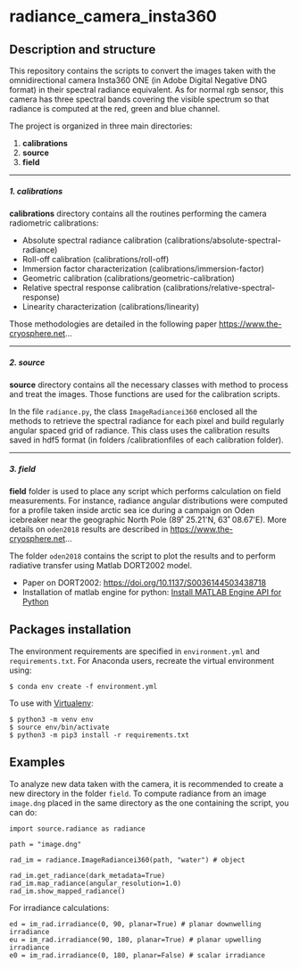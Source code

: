 # radiance_camera_insta360 
## Description and structure
This repository contains the scripts to convert the images taken with the omnidirectional camera Insta360 ONE 
(in Adobe Digital Negative DNG format) in their spectral radiance equivalent. As for normal rgb sensor, this camera
has three spectral bands covering the visible spectrum so that radiance is computed at the red, green and blue channel. 
 
The project is organized in three main directories:
1. **calibrations**
2. **source**
3. **field**

***
##### 1. calibrations
**calibrations** directory contains all the routines performing the camera radiometric calibrations:

 - Absolute spectral radiance calibration (calibrations/absolute-spectral-radiance)
 - Roll-off calibration (calibrations/roll-off)
 - Immersion factor characterization (calibrations/immersion-factor)
 - Geometric calibration (calibrations/geometric-calibration)
 - Relative spectral response calibration (calibrations/relative-spectral-response)
 - Linearity characterization (calibrations/linearity)

Those methodologies are detailed in the following paper https://www.the-cryosphere.net...

***
##### 2. source
**source** directory contains all the necessary classes with method to process and treat the images. Those functions
are used for the calibration scripts. 

In the file `radiance.py`, the class `ImageRadiancei360` enclosed all the methods
to retrieve the spectral radiance for each pixel and build regularly angular spaced grid of radiance. This class uses
the calibration results saved in hdf5 format (in folders /calibrationfiles of each calibration folder).

***
##### 3. field
**field** folder is used to place any script which performs calculation on field measurements. For instance, radiance 
angular distributions were computed for a profile taken inside arctic sea ice during a campaign on Oden icebreaker near 
the geographic North Pole (89˚ 25.21'N, 63˚ 08.67'E). More details on `oden2018` results are described in 
https://www.the-cryosphere.net...


The folder `oden2018` contains the script to plot the results and to perform radiative transfer using Matlab DORT2002 
model.
 
- Paper on DORT2002: https://doi.org/10.1137/S0036144503438718
- Installation of matlab engine for python: [Install MATLAB Engine API for Python](https://www.mathworks.com/help/matlab/matlab_external/install-the-matlab-engine-for-python.html)

## Packages installation
The environment requirements are specified in `environment.yml` and `requirements.txt`. For Anaconda users, recreate the 
virtual environment using:
```
$ conda env create -f environment.yml
``` 

To use with [Virtualenv](https://virtualenv.pypa.io/en/latest/):

```
$ python3 -m venv env
$ source env/bin/activate
$ python3 -m pip3 install -r requirements.txt
``` 

## Examples
To analyze new data taken with the camera, it is recommended to create a new directory in the folder `field`. To compute 
radiance from an image `image.dng` placed in the same directory as the one containing the script, you can do:
```
import source.radiance as radiance

path = "image.dng"

rad_im = radiance.ImageRadiancei360(path, "water") # object

rad_im.get_radiance(dark_metadata=True)
rad_im.map_radiance(angular_resolution=1.0)
rad_im.show_mapped_radiance()
``` 

For irradiance calculations:

```
ed = im_rad.irradiance(0, 90, planar=True) # planar downwelling irradiance
eu = im_rad.irradiance(90, 180, planar=True) # planar upwelling irradiance
e0 = im_rad.irradiance(0, 180, planar=False) # scalar irradiance
``` 